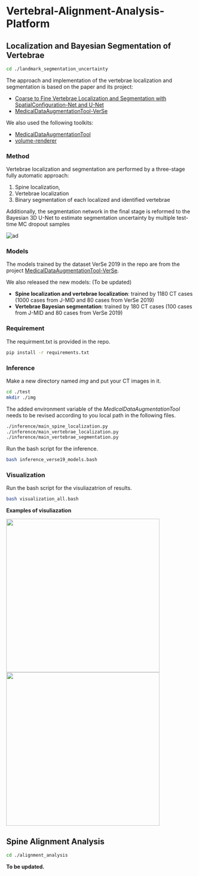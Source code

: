 # Vertebral-Alignment-Analysis-Platform

## Localization and Bayesian Segmentation of Vertebrae

```bash
cd ./landmark_segmentation_uncertainty
```

The approach and implementation of the vertebrae localization and segmentation is based on the paper and its project:

* [Coarse to Fine Vertebrae Localization and Segmentation with SpatialConfiguration-Net and U-Net](https://cpb-ap-se2.wpmucdn.com/blogs.auckland.ac.nz/dist/1/670/files/2020/06/2020PayerVISAPP.pdf) 
* [MedicalDataAugmentationTool-VerSe](https://github.com/christianpayer/MedicalDataAugmentationTool-VerSe/tree/master/verse2019)

We also used the following toolkits:
* [MedicalDataAugmentationTool](https://github.com/christianpayer/MedicalDataAugmentationTool)
* [volume-renderer](https://github.com/yuta-hi/volume-renderer)

### Method
Vertebrae localization and segmentation are performed by a three-stage fully automatic approach:
1) Spine localization,
2) Vertebrae localization
3) Binary segmentation of each localized and identified vertebrae

Additionally, the segmentation network in the final stage is reformed to the Bayesian 3D U-Net to estimate segmentation uncertainty by multiple test-time MC dropout samples

![ad](https://github.com/zhuo-cheng/Vertebral-Alignment-Analysis-Platform/blob/master/sample_figs/approach.png)

### Models
The models trained by the dataset VerSe 2019 in the repo are from the project [MedicalDataAugmentationTool-VerSe](https://github.com/christianpayer/MedicalDataAugmentationTool-VerSe/tree/master/verse2019). 

We also released the new models: (To be updated)
* **Spine localization and vertebrae localization**: trained by 1180 CT cases (1000 cases from J-MID and 80 cases from VerSe 2019)
* **Vertebrae Bayesian segmentation**: trained by 180 CT cases (100 cases from J-MID and 80 cases from VerSe 2019)

### Requirement

The requirment.txt is provided in the repo.

```bash
pip install -r requirements.txt
```

### Inference

Make a new directory named *img* and put your CT images in it.
```bash
cd ./test
mkdir ./img
```

The added environment variable of the *MedicalDataAugmentationTool* needs to be revised according to you local path in the following files.
```bash
./inference/main_spine_localization.py
./inference/main_vertebrae_localization.py
./inference/main_vertebrae_segmentation.py
```

Run the bash script for the inference.

```bash
bash inference_verse19_models.bash
```

### Visualization

Run the bash script for the visuliazatrion of results.

```bash
bash visualization_all.bash
```

**Examples of visuliazation**
<p float="left">
<img src="https://github.com/zhuo-cheng/Vertebral-Alignment-Analysis-Platform/blob/master/sample_figs/render_vis_1.png" width="410">
<img src="https://github.com/zhuo-cheng/Vertebral-Alignment-Analysis-Platform/blob/master/sample_figs/render_vis_2.png" width="410">
</p>

## Spine Alignment Analysis

```bash
cd ./alignment_analysis
```

**To be updated.**

